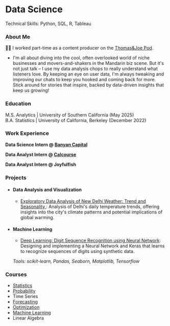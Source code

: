# Data Science
Technical Skills: Python, SQL, R, Tableau

### About Me
🙇‍♂️ I worked part-time as a content producer on the [Thomas&Joe Pod](https://xiaohuoche.podcast.xyz/). 
- I'm all about diving into the cool, often overlooked world of niche businesses and movers-and-shakers in the Mandarin biz scene. But it's not just talk – I use my data analysis chops to really understand what listeners love. By keeping an eye on user data, I'm always tweaking and improving our chats to keep you hooked and coming back for more. Stick around for stories that inspire, backed by data-driven insights that keep us growing!

### Education
M.S. Analytics | University of Southern California (May 2025)   
B.A. Statistics | University of California, Berkeley (December 2022)

### Work Experience
**Data Science Intern @ [Banyan Capital](https://www.gaorongvc.com/)**

**Data Analyst Intern @ [Calcourse](https://www.calcourse.com/login)**

**Data Analyst Intern @ Joyfulfish**

### Projects
- #### Data Analysis and Visualization
	- [Exploratory Data Analysis of New Delhi Weather: Trend and Seasonality,](https://github.com/xinghongma/data-analysis/blob/main/New%20Delhi.pdf): Analysis of Delhi's daily temperature trends, offering insights into the city's climate patterns and potential implications of global warming.
- #### Machine Learning
	- [Deep Learning: Digit Sequence Recognition using Neural Network](https://github.com/xinghongma/ML/blob/main/Deep%20Learning%20Project.ipynb): Designing and implementing a Neural Network and Keras that learns to recognize sequences of digits using synthetic data.

	_Tools: scikit-learn, Pandas, Seaborn, Matplotlib, Tensorflow_ 


### Courses
- [Statistics](https://www.stat134.org/syllabus.html)
- [Probability](https://susa.berkeley.edu/static/resources/135/135_final.pdf)
- Time Series
- [Forecasting](https://www.stat157.com/)
- [Optimization](https://web-app.usc.edu/soc/syllabus/20233/31531.doc)
- [Machine Learning](https://stat154.github.io/)
- Linear Algebra
